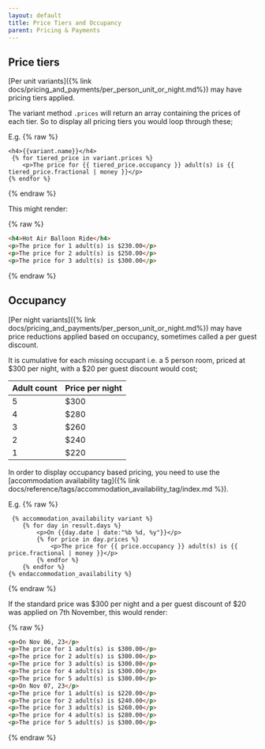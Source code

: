 ```yaml
---
layout: default
title: Price Tiers and Occupancy
parent: Pricing & Payments
---
```



## Price tiers

[Per unit variants]({% link docs/pricing_and_payments/per_person_unit_or_night.md%}) may have pricing tiers applied. 

The variant method `.prices` will return an array containing the prices of each tier. So to display all pricing tiers you would loop through these;

E.g.
{% raw %}
```liquid
<h4>{{variant.name}}</h4>
 {% for tiered_price in variant.prices %}
    <p>The price for {{ tiered_price.occupancy }} adult(s) is {{ tiered_price.fractional | money }}</p>
{% endfor %}
```
{% endraw %}

This might render:

{% raw %}
```html
<h4>Hot Air Balloon Ride</h4>
<p>The price for 1 adult(s) is $230.00</p>
<p>The price for 2 adult(s) is $250.00</p>
<p>The price for 3 adult(s) is $300.00</p>
```
{% endraw %}

## Occupancy

[Per night variants]({% link docs/pricing_and_payments/per_person_unit_or_night.md%}) may have price reductions applied based on occupancy, sometimes called a per guest discount.

It is cumulative for each missing occupant i.e. a 5 person room, priced at $300 per night, with a $20 per guest discount would cost;

| Adult count | Price per night |
|:------------|:----------------|
| 5           | $300            |
| 4           | $280            |
| 3           | $260            |
| 2           | $240            |
| 1           | $220            |


In order to display occupancy based pricing, you need to use the [accommodation availability tag]({% link docs/reference/tags/accommodation_availability_tag/index.md %}).

E.g.
{% raw %}
```liquid
 {% accommodation_availability variant %}
    {% for day in result.days %}
        <p>On {{day.date | date:"%b %d, %y"}}</p>
        {% for price in day.prices %}
            <p>The price for {{ price.occupancy }} adult(s) is {{ price.fractional | money }}</p>
        {% endfor %}
    {% endfor %}
{% endaccommodation_availability %}
```
{% endraw %}

If the standard price was $300 per night and a per guest discount of $20 was applied on 7th November, this would render:

{% raw %}
```html
<p>On Nov 06, 23</p>
<p>The price for 1 adult(s) is $300.00</p>
<p>The price for 2 adult(s) is $300.00</p>
<p>The price for 3 adult(s) is $300.00</p>
<p>The price for 4 adult(s) is $300.00</p>
<p>The price for 5 adult(s) is $300.00</p>
<p>On Nov 07, 23</p>
<p>The price for 1 adult(s) is $220.00</p>
<p>The price for 2 adult(s) is $240.00</p>
<p>The price for 3 adult(s) is $260.00</p>
<p>The price for 4 adult(s) is $280.00</p>
<p>The price for 5 adult(s) is $300.00</p>
```
{% endraw %}
